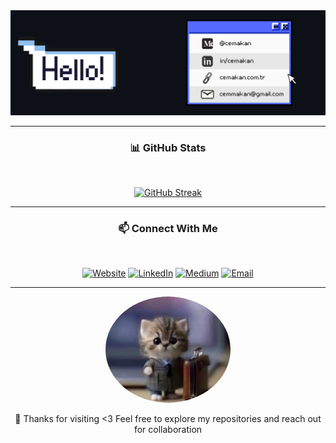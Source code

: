 <div align="center">
  <img src="./header1.png" alt="header"/>


---


  <h3>📊 GitHub Stats</h3>
  <br />


  [![GitHub Streak](https://github-readme-streak-stats.herokuapp.com?user=CemAkan&theme=dark&hide_border=true&date_format=j%20M%5B%20Y%5D)](https://git.io/streak-stats)


---


  <h3>📫 Connect With Me</h3>
  <br />
  
  [![Website](https://img.shields.io/badge/Website-FF5722?style=for-the-badge&logo=google-chrome&logoColor=white)](https://cemakan.com.tr)
  [![LinkedIn](https://img.shields.io/badge/LinkedIn-0077B5?style=for-the-badge&logo=linkedin&logoColor=white)](https://linkedin.com/in/cemakan)
  [![Medium](https://img.shields.io/badge/Medium-12100E?style=for-the-badge&logo=medium&logoColor=white)](https://medium.com/@cemakan)
  [![Email](https://img.shields.io/badge/Email-D14836?style=for-the-badge&logo=gmail&logoColor=white)](mailto:cemmakan@gmail.com)


---


  <img src="./cool_cat.jpg" alt="Cool Cat" width="200" style="border-radius: 50%;" />
  <br />
  
  <p>💙 Thanks for visiting <3 Feel free to explore my repositories and reach out for collaboration</p>
</div>
